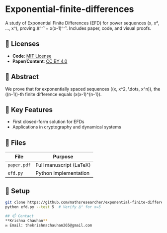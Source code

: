 # Exponential-finite-differences
A study of Exponential Finite Differences (EFD) for power sequences (x, x², ..., xⁿ), proving Δⁿ⁻¹ = x(x-1)ⁿ⁻¹. Includes paper, code, and visual proofs.  
## 📜 Licenses  
- **Code**: [MIT License](LICENSE)  
- **Paper/Content**: [CC BY 4.0](LICENSE-CC-BY-4.0.txt)  
## 📜 Abstract  
We prove that for exponentially spaced sequences \((x, x^2, \dots, x^n)\), the \((n-1)\)-th finite difference equals \(x(x-1)^{n-1}\).  

## 🚀 Key Features  
- First closed-form solution for EFDs  
- Applications in cryptography and dynamical systems  

## 📂 Files  
| File | Purpose |  
|------|---------|  
| `paper.pdf` | Full manuscript (LaTeX) |  
| `efd.py` | Python implementation |  

## 🔧 Setup  
```bash
git clone https://github.com/mathsresearcher/exponential-finite-differences.git
python efd.py --test 5  # Verify Δ² for x=5

## 📫 Contact  
**Krishna Chauhan**  
✉️ Email: thekrishnachauhan265@gmail.com  

